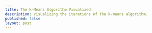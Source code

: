 ```yaml
---
title: The k-Means Algorithm Visualized
description: Visualizing the iterations of the k-means algorithm.
published: false
layout: post
---
```


<!--
The full ECMAScript code can be found
[here](/assets/2016/01/kmeans.es) or viewed directly on
[Github](https://github.com/chjdev/chjdev.github.io/tree/master/assets/2016/01/kmeans.es).
A transpiled version using [Babel](https://babeljs.io) can be found
[here](/assets/2016/01/kmeans.js).
-->

<script src='/assets/2016/01/murmurhash2.js' />
<script>

// TODO wrap in class
const 
      k = 5, // 5-bit buckets are enough for cardinalities up to 10^11
      m = Math.pow(2, k),
      H = 32,
      estimators = new Array(m),
      alpha_m = 0.39701;
estimators.fill(0);

function add(value) {
    hashed = hash(value)
    bucket = getBits(hashed, 0, k)
    estimators[bucket] = Math.max(estimators[bucket], rank(getBits(hashed, k, H)));
}

function hash(value) {
    return doHash(value.toString(), 123);
}

function get_bits(value, start, end) {
    return (value << start) >> (start + (k - end) - 1);
}

function rank(value) {
    return 1 + k - Math.floor(Math.log(value) / Math.LN2 )
}

function estimate() {
    return alpha_m * m * Math.pow(2, 1/m * estimators.reduce((a, b) => a + b));
}


const timeout = 1000,
      visitors = 10e6;
var total_visits = 0;

function gen_visit(visitors) {
    return Math.floor((1 - Math.pow(Math.random(), 2)) * visitors);
}

for (;;total_visits++) {
    add(gen_visit());
}

function analyze() {
    console.log(total_visits, estimate());
}
setInterval(analyze, 1000);
 
</script>

